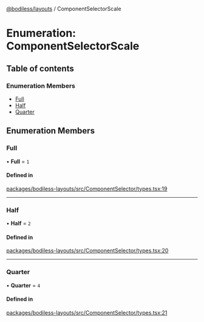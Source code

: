 [@bodiless/layouts](../README.md) / ComponentSelectorScale

# Enumeration: ComponentSelectorScale

## Table of contents

### Enumeration Members

- [Full](ComponentSelectorScale.md#full)
- [Half](ComponentSelectorScale.md#half)
- [Quarter](ComponentSelectorScale.md#quarter)

## Enumeration Members

### Full

• **Full** = ``1``

#### Defined in

[packages/bodiless-layouts/src/ComponentSelector/types.tsx:19](https://github.com/johnsonandjohnson/Bodiless-JS/blob/e22f7895e/packages/bodiless-layouts/src/ComponentSelector/types.tsx#L19)

___

### Half

• **Half** = ``2``

#### Defined in

[packages/bodiless-layouts/src/ComponentSelector/types.tsx:20](https://github.com/johnsonandjohnson/Bodiless-JS/blob/e22f7895e/packages/bodiless-layouts/src/ComponentSelector/types.tsx#L20)

___

### Quarter

• **Quarter** = ``4``

#### Defined in

[packages/bodiless-layouts/src/ComponentSelector/types.tsx:21](https://github.com/johnsonandjohnson/Bodiless-JS/blob/e22f7895e/packages/bodiless-layouts/src/ComponentSelector/types.tsx#L21)
